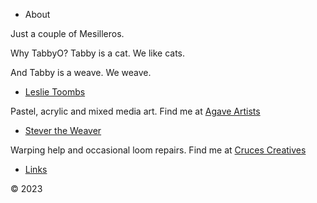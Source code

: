 <head>
    <meta charset="UTF-8">
  <meta name="description" content="Tabbyo art and looms">
  <meta name="keywords" content="HTML, CSS, JavaScript">
  <meta name="author" content="Stever the Weaver">
<meta name="viewport" content="width=device-width, initial-scale=1.0">
</head>

<p><ul><li>About</li></ul></p>

<p>Just a couple of Mesilleros.</p>
<p>Why TabbyO? Tabby is a cat. We like cats.</p>
<p>And Tabby is a weave. We weave. </p>

<p><ul><li> <a href="https://LeslieToombs.com">Leslie Toombs</a></li></ul></p>

<p>Pastel, acrylic and mixed media art. Find me at <a href="https://agaveartists.com">Agave Artists</a>
  
</p>

<p><ul><li><a href="https://StevertheWeaver.com">Stever the Weaver</a></li></ul></p>


<p>Warping help and occasional loom repairs. Find me at <a href="https://CrucesCreatives.org">Cruces Creatives</a>
</p>

<p><ul><li><a href="https://tabbyo.com/links.html">Links</a></li></ul>
</p>
<p>&copy; 2023</p>
